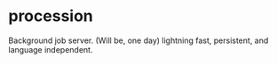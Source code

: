 # procession
Background job server. (Will be, one day) lightning fast, persistent, and language independent.

